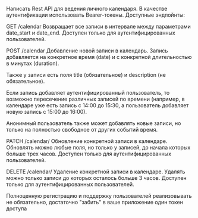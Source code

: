 Написать Rest API для ведения личного календаря. В качестве аутентификации использовать Bearer-токены. Доступные эндпойнты:

GET /calendar
Возвращает все записи в интервале между параметрами date_start и date_end. Доступен только для аутентифицированных пользователей.

POST /calendar
Добавление новой записи в календарь. Запись добавляется на конкретное время (date) и с конкретной длительностью в минутах (duration).

Также у записи есть поля title (обязательное) и description (не обязательное).

Если запись добавляет аутентифицированный пользователь, то возможно пересечение различных записей по времени (например, в календаре уже есть запись с 14:00 до 15:30, а пользователь добавляет новую запись с 15:00 до 16:00).

Анонимный пользователь также может добавлять новые записи, но только на полностью свободное от других событий время.

PATCH /calendar/<id>
Обновление конкретной записи в календаре. Обновлять можно любые поля, но только у записей, до начала которых больше трех часов. Доступен только для аутентифицированных пользователей.

DELETE /calendar/<id>
Удаление конкретной записи в календаре. Удалять можно только записи до которых осталось больше 3 часов. Доступен только для аутентифицированных пользователей.

Полноценную регистрацию и поддержку пользователей реализовывать не обязательно, достаточно "забить" в ваше приложение один токен доступа
